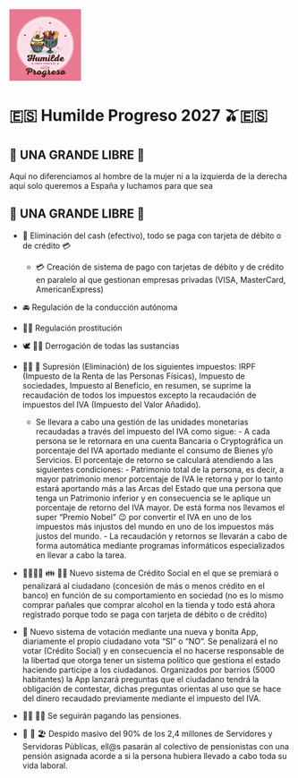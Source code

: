 <img src="Humilde Progreso.png" width="128"/>

# 🇪🇸 Humilde Progreso 2027 🫒🇪🇸 
## 🐲 UNA GRANDE LIBRE 🐲
Aquí no diferenciamos 
al hombre de la mujer
ni a la izquierda de la derecha
aquí solo queremos a España 
y luchamos para que sea 
## 🐲 UNA GRANDE LIBRE 🐲

- 💸 Eliminación del cash (efectivo), todo se paga con tarjeta de débito o de crédito 💳
  - 💳 Creación de sistema de pago con tarjetas de débito y de crédito en paralelo al que gestionan empresas privadas (VISA, MasterCard, AmericanExpress)

- 🚘 Regulación de la conducción autónoma

- 👯‍♀️ Regulación prostitución

- 🕊 ✌🏽 Derrogación de todas las sustancias

- 👋🏽 💸 Supresión (Eliminación) de los siguientes impuestos: IRPF (Impuesto de la Renta de las Personas Físicas), Impuesto de sociedades, Impuesto al Beneficio, en resumen, se suprime la recaudación de todos los impuestos excepto la recaudación de impuestos del IVA (Impuesto del Valor Añadido).
  - Se llevara a cabo una gestión de las unidades monetarias recaudadas a través del impuesto del IVA como sigue:
		- A cada persona se le retornara en una cuenta Bancaria o Cryptográfica un porcentaje del IVA aportado mediante el consumo de Bienes y/o Servicios. El porcentaje de retorno se calculará atendiendo a las siguientes condiciones:
			- Patrimonio total de la persona, es decir, a mayor patrimonio menor porcentaje de IVA le retorna y por lo tanto estará aportando más a las Arcas del Estado que una persona que tenga un Patrimonio inferior y en consecuencia se le aplique un porcentaje de retorno del IVA mayor. De está forma nos llevamos el super “Premio Nobel” 😉 por convertir el IVA en uno de los impuestos más injustos del mundo en uno de los impuestos más justos del mundo.
		  - La recaudación y retornos se llevarán a cabo de forma automática mediante programas informáticos especializados en llevar a cabo la tarea.

- 👨‍👩‍👧‍👧 👪 👩‍👦 Nuevo sistema de Crédito Social en el que se premiará o penalizará al ciudadano (concesión de más o menos crédito en el banco) en función de su comportamiento en sociedad (no es lo mismo comprar pañales que comprar alcohol en la tienda y todo está ahora registrado porque todo se paga con tarjeta de débito o de crédito) 

- 📲 Nuevo sistema de votación mediante una nueva y bonita App, diariamente el propio ciudadano vota “SI” o “NO”. Se penalizará el no votar (Crédito Social) y en consecuencia el no hacerse responsable de la libertad que otorga tener un sistema político que gestiona el estado haciendo participe a los ciudadanos. Organizados por barrios (5000 habitantes) la App lanzará preguntas que el ciudadano tendrá la obligación de contestar, dichas preguntas orientas al uso que se hace del dinero recaudado previamente mediante el impuesto del IVA.

- 👵🏼 👴🏽 Se seguirán pagando las pensiones.

- 🛫 🛬 🏖 Despido masivo del 90% de los 2,4 millones de Servidores y Servidoras Públicas, ell@s pasarán al colectivo de pensionistas con una pensión asignada acorde a si la persona hubiera llevado a cabo toda su vida laboral.


